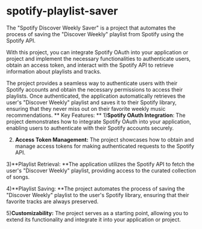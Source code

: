# spotify-playlist-saver
The "Spotify Discover Weekly Saver" is a project that automates the process of saving the "Discover Weekly" playlist from Spotify using the Spotify API.

With this project, you can integrate Spotify OAuth into your application or project and implement the necessary functionalities to authenticate users, obtain an access token, and interact with the Spotify API to retrieve information about playlists and tracks.

The project provides a seamless way to authenticate users with their Spotify accounts and obtain the necessary permissions to access their playlists. Once authenticated, the application automatically retrieves the user's "Discover Weekly" playlist and saves it to their Spotify library, ensuring that they never miss out on their favorite weekly music recommendations.
**
Key Features:
**
1)**Spotify OAuth Integration**: The project demonstrates how to integrate Spotify OAuth into your application, enabling users to authenticate with their Spotify accounts securely.

2) **Access Token Management:** The project showcases how to obtain and manage access tokens for making authenticated requests to the Spotify API.

3)**Playlist Retrieval: **The application utilizes the Spotify API to fetch the user's "Discover Weekly" playlist, providing access to the curated collection of songs.

4)**Playlist Saving: **The project automates the process of saving the "Discover Weekly" playlist to the user's Spotify library, ensuring that their favorite tracks are always preserved.

5)**Customizability:** The project serves as a starting point, allowing you to extend its functionality and integrate it into your application or project.
